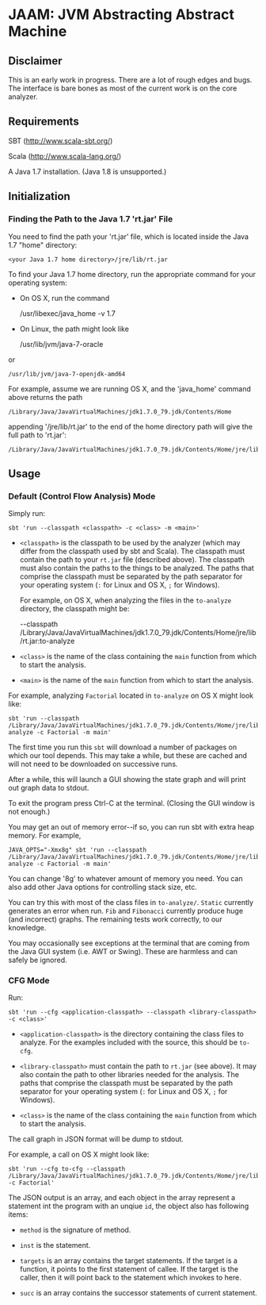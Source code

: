 # JAAM: JVM Abstracting Abstract Machine

## Disclaimer

This is an early work in progress.  There are a lot of rough edges and
bugs.  The interface is bare bones as most of the current work is on
the core analyzer.

## Requirements

SBT (http://www.scala-sbt.org/)

Scala (http://www.scala-lang.org/)

A Java 1.7 installation.  (Java 1.8 is unsupported.)


## Initialization

### Finding the Path to the Java 1.7 'rt.jar' File

You need to find the path your 'rt.jar' file, which is located inside the Java 1.7 "home" directory:

    <your Java 1.7 home directory>/jre/lib/rt.jar

To find your Java 1.7 home directory, run the appropriate command for your operating system:

* On OS X, run the command

    /usr/libexec/java_home -v 1.7

* On Linux, the path might look like

    /usr/lib/jvm/java-7-oracle

or

    /usr/lib/jvm/java-7-openjdk-amd64


For example, assume we are running OS X, and the 'java_home' command above returns the path

    /Library/Java/JavaVirtualMachines/jdk1.7.0_79.jdk/Contents/Home

appending '/jre/lib/rt.jar' to the end of the home directory path will give the full path to 'rt.jar':

    /Library/Java/JavaVirtualMachines/jdk1.7.0_79.jdk/Contents/Home/jre/lib/rt.jar


## Usage

### Default (Control Flow Analysis) Mode

Simply run:

    sbt 'run --classpath <classpath> -c <class> -m <main>'

 - `<classpath>` is the classpath to be used by the analyzer (which
   may differ from the classpath used by sbt and Scala).  The
   classpath must contain the path to your `rt.jar` file (described
   above).  The classpath must also contain the paths to the things to
   be analyzed.  The paths that comprise the classpath must be
   separated by the path separator for your operating system (`:` for
   Linux and OS X, `;` for Windows).

   For example, on OS X, when analyzing the files in the
   `to-analyze` directory, the classpath might be:

   --classpath /Library/Java/JavaVirtualMachines/jdk1.7.0_79.jdk/Contents/Home/jre/lib/rt.jar:to-analyze

 - `<class>` is the name of the class containing the `main` function
   from which to start the analysis.

 - `<main>` is the name of the `main` function from which to start the
   analysis.

For example, analyzing `Factorial` located in `to-analyze` on OS X might look like:

    sbt 'run --classpath /Library/Java/JavaVirtualMachines/jdk1.7.0_79.jdk/Contents/Home/jre/lib/rt.jar:to-analyze -c Factorial -m main'

The first time you run this `sbt` will download a number of packages
on which our tool depends.  This may take a while, but these are
cached and will not need to be downloaded on successive runs.

After a while, this will launch a GUI showing the state graph and will
print out graph data to stdout.

To exit the program press Ctrl-C at the terminal.  (Closing the GUI
window is not enough.)

You may get an out of memory error--if so, you can run sbt with extra heap memory.  For example,

    JAVA_OPTS="-Xmx8g" sbt 'run --classpath /Library/Java/JavaVirtualMachines/jdk1.7.0_79.jdk/Contents/Home/jre/lib/rt.jar:to-analyze -c Factorial -m main'

You can change '8g' to whatever amount of memory you need.  You can also add other Java options for controlling stack size, etc.

You can try this with most of the class files in `to-analyze/`.  `Static` currently generates an error when run.  `Fib` and `Fibonacci` currently produce huge (and incorrect) graphs.  The remaining tests work correctly, to our knowledge.

You may occasionally see exceptions at the terminal that are coming
from the Java GUI system (i.e. AWT or Swing).  These are harmless and
can safely be ignored.

### CFG Mode

Run:
    
    sbt 'run --cfg <application-classpath> --classpath <library-classpath> -c <class>'

 - `<application-classpath>` is the directory containing the class
   files to analyze.  For the examples included with the source, this
   should be `to-cfg`.

 - `<library-classpath>` must contain the path to `rt.jar` (see
   above).  It may also contain the path to other libraries needed for
   the analysis.  The paths that comprise the classpath must be
   separated by the path separator for your operating system (`:` for
   Linux and OS X, `;` for Windows).

 - `<class>` is the name of the class containing the `main` function
   from which to start the analysis.

The call graph in JSON format will be dump to stdout.

For example, a call on OS X might look like:

    sbt 'run --cfg to-cfg --classpath /Library/Java/JavaVirtualMachines/jdk1.7.0_79.jdk/Contents/Home/jre/lib/rt.jar -c Factorial'

The JSON output is an array, and each object in the array represent a statement
int the program with an unqiue `id`, the object also has following items:

 - `method` is the signature of method.

 - `inst` is the statement.

 - `targets` is an array contains the target statements. If the target is a function,
    it points to the first statement of callee. If the target is the caller, then it
    will point back to the statement which invokes to here.

 - `succ` is an array contains the successor statements of current statement.
